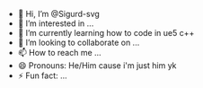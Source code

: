 - 👋 Hi, I’m @Sigurd-svg
- 👀 I’m interested in ...
- 🌱 I’m currently learning how to code in ue5 c++
- 💞️ I’m looking to collaborate on ...
- 📫 How to reach me ...
- 😄 Pronouns: He/Him cause i'm just him yk
- ⚡ Fun fact: ...

<!---
Sigurd-svg/Sigurd-svg is a ✨ special ✨ repository because its `README.md` (this file) appears on your GitHub profile.
You can click the Preview link to take a look at your changes.
--->
